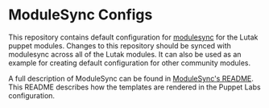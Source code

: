ModuleSync Configs
==================

This repository contains default configuration for
[modulesync](http://github.com/puppetlabs/modulesync) for the Lutak
puppet modules. Changes to this repository should be synced with modulesync
across all of the Lutak modules. It can also be used as an example for
creating default configuration for other community modules.

A full description of ModuleSync can be found in [ModuleSync's
README](https://github.com/puppetlabs/modulesync). This README describes how
the templates are rendered in the Puppet Labs configuration.
